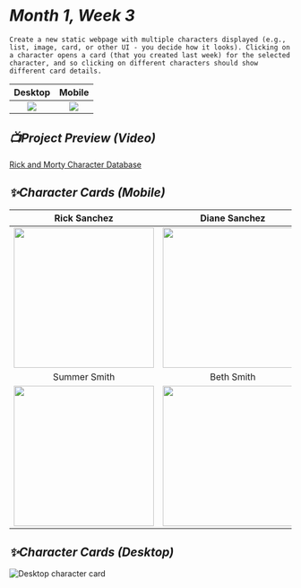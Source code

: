 # _Month 1, Week 3_

`Create a new static webpage with multiple characters displayed (e.g., list, image, card, or other UI - you decide how it looks). Clicking on a character opens a card (that you created last week) for the selected character, and so clicking on different characters should show different card details.`

| Desktop | Mobile |
|:-:|:-:|
| <img src="https://github.com/user-attachments/assets/a707a2da-3340-4dad-8247-07ecc39760c0" /> | <img src="https://github.com/user-attachments/assets/59685079-4c91-4661-8357-1c4bfa8aea9a" /> |  

## _📺Project Preview (Video)_
[Rick and Morty Character Database](https://github.com/user-attachments/assets/19deff6e-137f-46d7-b93b-ba34868a9186)

## _✨Character Cards (Mobile)_

| Rick Sanchez | Diane Sanchez | Morty Smith |
|:-:|:-:|:-:|
| <img width="250px" src="https://github.com/user-attachments/assets/f4aeef0c-2825-4227-83c9-274c0dffc9a2" /> | <img width="250px" src="https://github.com/user-attachments/assets/930a8262-4b67-4bd4-98a8-757702777cb0" /> | <img width="250px" src="https://github.com/user-attachments/assets/18837cd2-ce09-4ca0-8fc8-091af1e73d74" /> | 
| Summer Smith | Beth Smith | Jerry Smith |
| <img width="250px" src="https://github.com/user-attachments/assets/43c40fe3-7448-4e5b-974a-4452fb381f92" />  | <img width="250px" src="https://github.com/user-attachments/assets/d2618a87-59a8-4160-9213-af11e7b48b2e"/> | <img width="250px" src="https://github.com/user-attachments/assets/4abd0fad-24eb-4ce5-9a4c-1f6de79ea730"/> | 

## _✨Character Cards (Desktop)_
![Desktop character card](https://github.com/user-attachments/assets/7e90eeec-9679-44b3-9dda-4ec0940a7e84)
